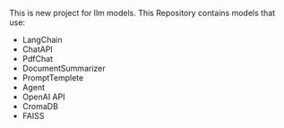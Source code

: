 This is new project for llm models. This Repository contains models that use:
 - LangChain
  - ChatAPI
  - PdfChat
  - DocumentSummarizer
  - PromptTemplete
  - Agent
 - OpenAI API
 - CromaDB
 - FAISS

